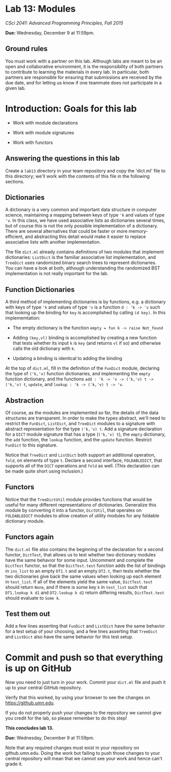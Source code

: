 # Lab 13: Modules

*CSci 2041: Advanced Programming Principles, Fall 2015*

**Due:** Wednesday, December 9 at 11:59pm.


## Ground rules

You must work with a partner on this lab.  Although labs are meant to
be an open and collaborative environment, it is the responsibility of
both partners to contribute to learning the materials in every lab.
In particular, both partners are responsible for ensuring that submissions are
received by the due date, and for letting us know if one teammate does
not participate in a given lab.

# Introduction: Goals for this lab

+ Work with module declarations

+ Work with module signatures

+ Work with functors

## Answering the questions in this lab

Create a `lab13` directory in your team repository and copy the
'dict.ml' file to this directory; we'll work with the contents of this
file in the following sections.

## Dictionaries

A dictionary is a very common and important data structure in computer
science, maintaining a mapping between keys of type `'k` and values of
type `'v`.  In this class, we have used associative lists as
dictionaries several times, but of course this is not the only
possible implementation of a dictionary.  There are several
alternatives that could be faster or more memory-efficient, and
abstracting this detail would make it easier to replace associative
lists with another implementation.

The file `dict.ml` already contains definitions of two modules that
implement dictionaries: `ListDict` is the familiar associative list
implementation, and `TreeDict` uses randomized binary search trees to
represent dictionaries.  You can have a look at both, although
understanding the randomized BST implementation is not really
important for the lab.

## Function Dictionaries

A third method of implementing dictionaries is by functions, e.g. a
dictionary with keys of type `'k` and values of type `'v` is a
function `d : 'k -> 'v` such that looking up the binding for `key` is
accomplished by calling `(d key)`.  In this implememtation:

+ The empty dictionary is the function `empty = fun k -> raise Not_found`

+ Adding `(key,vl)` binding is accomplished by creating a new function
that tests whether its input `k` is `key` (and returns `vl` if so) and otherwise
calls the old dictionary with `k`.

+ Updating a binding is identical to adding the binding

At the top of `dict.ml`, fill in the definition of the `FunDict`
module, declaring the type of `('k,'v)` function dictionaries, and
implementing the `empty` function dictionary, and the functions `add : 'k -> 'v ->
('k,'v) t -> ('k,'v) t`, `update`, and `lookup : 'k -> ('k,'v) t ->
'v`.

## Abstraction

Of course, as the modules are implemented so far, the details of the
data structures are transparent.  In order to make the types abstract,
we'll need to restrict the `FunDict`, `ListDict`, and `TreeDict`
modules to a signature with abstract representation for the type
`('k,'v) t`.  Add a signature declaration for a `DICT` module
signature that has a type (`('k,'v) t`), the `empty` dictionary, the
`add` function, the `lookup` function, and the `update` function.
Restrict `FunDict` to this signature.

Notice that `TreeDict` and `ListDict` both support an additional
operation, `fold`, on elements of type `t`.  Declare a second
interface, `FOLDABLEDICT`, that supports all of the `DICT` operations
and `fold` as well.  (This declaration can be made quite short using
inclusion.)

## Functors

Notice that the `TreeDictUtil` module provides functions that would be
useful for many different representations of dictionaries.  Generalize
this module by converting it into a functor, `DictUtil`, that operates
on `FOLDABLEDICT` modules to allow creation of utility modules for any
foldable dictionary module.

## Functors again

The `dict.ml` file also contains the beginning of the declaration for
a second functor, `DictTest`, that allows us to test whether two
dictionary modules have the same behavior for some input.  Uncomment
and complete the `DictTest` functor, so that the `DictTest.test`
function adds the list of bindings in `ins_list` to an empty `DT1.t`
and an empty `DT2.t`, then tests whether the two dictionaries give back
the same values when looking up each element in `test_list`.  If all
of the elements yield the same value, `DictTest.test` should return
`None`, and if there is some key `k` in `test_list` such that `DT1.lookup k d1` and
`DT2.lookup k d2` return differing results, `DictTest.test` should
evaluate to `Some k`.

## Test them out

Add a few lines asserting that `FunDict` and `ListDict` have the same
behavior for a test setup of your choosing, and a few lines asserting
that `TreeDict` and `ListDict` also have the same behavior for this
test setup.

# Commit and push so that everything is up on GitHub

Now you need to just turn in your work. Commit your `dict.ml`
file and push it up to your central GitHub repository. 

Verify that this worked, by using your browser to see the changes on
https://github.umn.edu.

If you do not properly push your changes to the repository we
cannot give you credit for the lab, so please remember to do this
step!

__This concludes lab 13.__

**Due:** Wednesday, December 9 at 11:59pm.

Note that any required changes must exist in your repository on
github.umn.edu. Doing the work but failing to push those changes
to your central repository will mean that we cannot see your work
and hence can't grade it.
